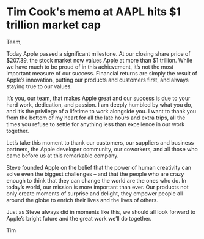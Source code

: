 # Tim Cook's memo at AAPL hits $1 trillion market cap

Team,

Today Apple passed a significant milestone. At our closing share price of $207.39, the stock market now values Apple at more than $1 trillion. While we have much to be proud of in this achievement, it’s not the most important measure of our success. Financial returns are simply the result of Apple’s innovation, putting our products and customers first, and always staying true to our values.

It’s you, our team, that makes Apple great and our success is due to your hard work, dedication, and passion. I am deeply humbled by what you do, and it’s the privilege of a lifetime to work alongside you. I want to thank you from the bottom of my heart for all the late hours and extra trips, all the times you refuse to settle for anything less than excellence in our work together.

Let’s take this moment to thank our customers, our suppliers and business partners, the Apple developer community, our coworkers, and all those who came before us at this remarkable company.

Steve founded Apple on the belief that the power of human creativity can solve even the biggest challenges – and that the people who are crazy enough to think that they can change the world are the ones who do. In today’s world, our mission is more important than ever. Our products not only create moments of surprise and delight, they empower people all around the globe to enrich their lives and the lives of others.

Just as Steve always did in moments like this, we should all look forward to Apple’s bright future and the great work we’ll do together.

Tim
